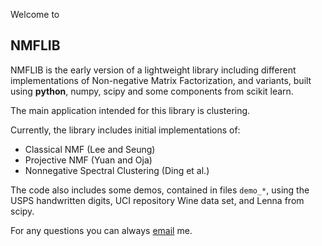 Welcome to

## NMFLIB

NMFLIB is the early version of a lightweight library including different implementations of Non-negative
Matrix Factorization, and variants, built using **python**, numpy, scipy and some components from scikit learn.

The main application intended for this library is clustering.

Currently, the library includes initial implementations of:
- Classical NMF (Lee and Seung)
- Projective NMF (Yuan and Oja)
- Nonnegative Spectral Clustering (Ding et al.)

The code also includes some demos, contained in files `demo_*`, using the USPS handwritten digits, UCI repository Wine data set, and Lenna from scipy.

For any questions you can always [email](mailto:turkmen.ac@gmail.com) me.
